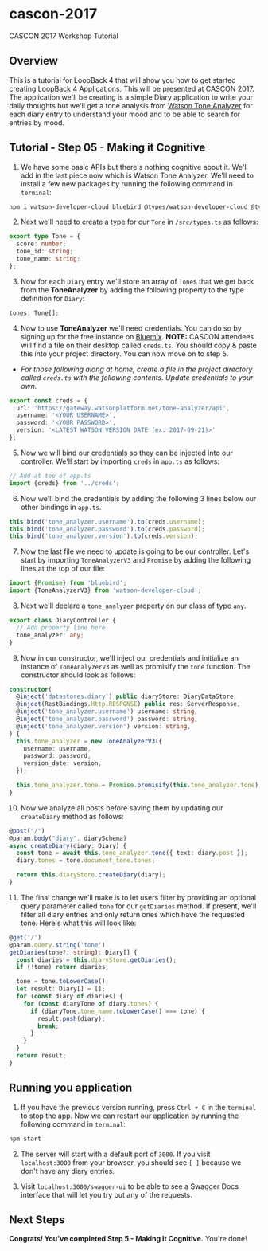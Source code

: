 # cascon-2017
CASCON 2017 Workshop Tutorial

## Overview
This is a tutorial for LoopBack 4 that will show you how to get started creating LoopBack 4 Applications. This will be presented at CASCON 2017. The application we'll be creating is a simple Diary application to write your daily thoughts but we'll get a tone analysis from [Watson Tone Analyzer](https://www.ibm.com/watson/services/tone-analyzer/) for each diary entry to understand your mood and to be able to search for entries by mood.

## Tutorial - Step 05 - Making it Cognitive
1. We have some basic APIs but there's nothing cognitive about it. We'll add in the last piece now which is Watson Tone Analyzer. We'll need to install a few new packages by running the following command in `terminal`:

```sh
npm i watson-developer-cloud bluebird @types/watson-developer-cloud @types/bluebird
```

2. Next we'll need to create a type for our `Tone` in `/src/types.ts` as follows:

```ts
export type Tone = {
  score: number;
  tone_id: string;
  tone_name: string;
};
```

3. Now for each `Diary` entry we'll store an array of `Tone`s that we get back from the __ToneAnalyzer__ by adding the following property to the type definition for `Diary`:

```ts
tones: Tone[];
```

4. Now to use __ToneAnalyzer__ we'll need credentials. You can do so by signing up for the free instance on [Bluemix](https://www.bluemix.net). __NOTE:__ CASCON attendees will find a file on their desktop called `creds.ts`. You should copy & paste this into your project directory. You can now move on to step 5.

 - *For those following along at home, create a file in the project directory called `creds.ts` with the following contents. Update credentials to your own.*

```ts
export const creds = {
  url: 'https://gateway.watsonplatform.net/tone-analyzer/api',
  username: '<YOUR USERNAME>',
  password: '<YOUR PASSWORD>',
  version: '<LATEST WATSON VERSION DATE (ex: 2017-09-21)>'
};
```

5. Now we will bind our credentials so they can be injected into our controller. We'll start by importing `creds` in `app.ts` as follows:

```ts
// Add at top of app.ts
import {creds} from '../creds';
```

6. Now we'll bind the credentials by adding the following 3 lines below our other bindings in `app.ts`. 

```ts
this.bind('tone_analyzer.username').to(creds.username);
this.bind('tone_analyzer.password').to(creds.password);
this.bind('tone_analyzer.version').to(creds.version);
```

7. Now the last file we need to update is going to be our controller. Let's start by importing `ToneAnalyzerV3` and `Promise` by adding the following lines at the top of our file:

```ts
import {Promise} from 'bluebird';
import {ToneAnalyzerV3} from 'watson-developer-cloud';
```

8. Next we'll declare a `tone_analyzer` property on our class of type `any`. 

```ts
export class DiaryController {
  // Add property line here
  tone_analyzer: any;
}
```

9. Now in our constructor, we'll inject our credentials and initialize an instance of `ToneAnalyzerV3` as well as promisify the `tone` function. The constructor should look as follows:

```ts
constructor(
  @inject('datastores.diary') public diaryStore: DiaryDataStore,
  @inject(RestBindings.Http.RESPONSE) public res: ServerResponse,
  @inject('tone_analyzer.username') username: string,
  @inject('tone_analyzer.password') password: string,
  @inject('tone_analyzer.version') version: string,
) {
  this.tone_analyzer = new ToneAnalyzerV3({
    username: username,
    password: password,
    version_date: version,
  });

  this.tone_analyzer.tone = Promise.promisify(this.tone_analyzer.tone);
}
```

10. Now we analyze all posts before saving them by updating our `createDiary` method as follows:

```ts
@post("/")
@param.body("diary", diarySchema)
async createDiary(diary: Diary) {
  const tone = await this.tone_analyzer.tone({ text: diary.post });
  diary.tones = tone.document_tone.tones;

  return this.diaryStore.createDiary(diary);
}
```

11. The final change we'll make is to let users filter by providing an optional query parameter called `tone` for our `getDiaries` method. If present, we'll filter all diary entries and only return ones which have the requested tone. Here's what this will look like:

```ts
@get('/')
@param.query.string('tone')
getDiaries(tone?: string): Diary[] {
  const diaries = this.diaryStore.getDiaries();
  if (!tone) return diaries;

  tone = tone.toLowerCase();
  let result: Diary[] = [];
  for (const diary of diaries) {
    for (const diaryTone of diary.tones) {
      if (diaryTone.tone_name.toLowerCase() === tone) {
        result.push(diary);
        break;
      }
    }
  }
  return result;
}
```

## Running you application
1. If you have the previous version running, press `Ctrl + C` in the `terminal` to stop the app. Now we can restart our application by running the following command in `terminal`:

```sh
npm start
```

2. The server will start with a default port of `3000`. If you visit `localhost:3000` from your browser, you should see `[ ]` because we don't have any diary entries.

3. Visit `localhost:3000/swagger-ui` to be able to see a Swagger Docs interface that will let you try out any of the requests.

## Next Steps
__Congrats! You've completed Step 5 - Making it Cognitive.__ You're done! 
